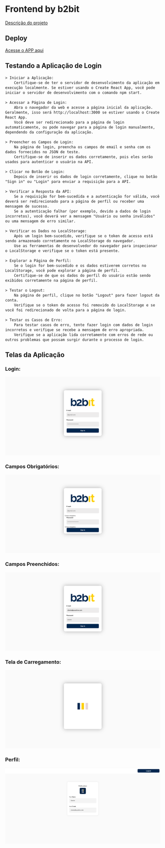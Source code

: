 # Frontend by b2bit

[Descrição do projeto](https://doc.clickup.com/3020915/p/h/2w63k-48543/4fbf8b7f844323d)


## Deploy
[Acesse o APP aqui](https://b2bitlogin.netlify.app/)

## Testando a Aplicação de Login

    > Iniciar a Aplicação:
        Certifique-se de ter o servidor de desenvolvimento da aplicação em execução localmente. Se estiver usando o Create React App, você pode iniciar o servidor de desenvolvimento com o comando npm start.

    > Acessar a Página de Login:
        Abra o navegador da web e acesse a página inicial da aplicação. Geralmente, isso será http://localhost:3000 se estiver usando o Create React App.
        Você deve ser redirecionado para a página de login automaticamente, ou pode navegar para a página de login manualmente, dependendo da configuração da aplicação.

    > Preencher os Campos de Login:
        Na página de login, preencha os campos de email e senha com os dados fornecidos no JSON de teste.
        Certifique-se de inserir os dados corretamente, pois eles serão usados para autenticar o usuário na API.

    > Clicar no Botão de Login:
        Depois de inserir os dados de login corretamente, clique no botão "Sign in" ou "Login" para enviar a requisição para a API.

    > Verificar a Resposta da API:
        Se a requisição for bem-sucedida e a autenticação for válida, você deverá ser redirecionado para a página de perfil ou receber uma mensagem de sucesso.
        Se a autenticação falhar (por exemplo, devido a dados de login incorretos), você deverá ver a mensagem "Usuário ou senha inválidos" ou uma mensagem de erro similar.

    > Verificar os Dados no LocalStorage:
        Após um login bem-sucedido, verifique se o token de acesso está sendo armazenado corretamente no LocalStorage do navegador.
        Use as ferramentas de desenvolvedor do navegador para inspecionar o LocalStorage e verifique se o token está presente.

    > Explorar a Página de Perfil:
        Se o login for bem-sucedido e os dados estiverem corretos no LocalStorage, você pode explorar a página de perfil.
        Certifique-se de que os dados do perfil do usuário estão sendo exibidos corretamente na página de perfil.

    > Testar o Logout:
        Na página de perfil, clique no botão "Logout" para fazer logout da conta.
        Verifique se o token de acesso foi removido do LocalStorage e se você foi redirecionado de volta para a página de login.

    > Testar os Casos de Erro:
        Para testar casos de erro, tente fazer login com dados de login incorretos e verifique se recebe a mensagem de erro apropriada.
        Verifique se a aplicação lida corretamente com erros de rede ou outros problemas que possam surgir durante o processo de login.


## Telas da Aplicação


### Login:
![alt text](login-screen.png)

### Campos Obrigatórios:
![alt text](data-needed.png)

### Campos Preenchidos:
![alt text](login-auth.png)

### Tela de Carregamento:
![alt text](loading.png)

### Perfil:
![alt text](profile.png)